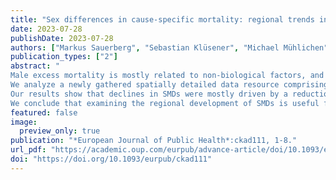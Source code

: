 ```yaml
---
title: "Sex differences in cause-specific mortality: regional trends in seven European countries, 1996–2019"
date: 2023-07-28
publishDate: 2023-07-28
authors: ["Markus Sauerberg", "Sebastian Klüsener", "Michael Mühlichen", "Pavel Grigoriev"]
publication_types: ["2"]
abstract: "
Male excess mortality is mostly related to non-biological factors, and is thus of high social- and health-policy concern. Previous research has mainly focused on national patterns, while subnational disparities have been less in the focus. This study takes a spatial perspective on subnational patterns, covering seven European countries at the crossroad between Eastern and Western Europe.
We analyze a newly gathered spatially detailed data resource comprising 228 regions with well-established demographic methods to assess the contribution of specific causes of death to the evolution of sex mortality differentials (SMDs) since the mid-1990s.
Our results show that declines in SMDs were mostly driven by a reduction of male excess mortality from cardiovascular diseases and neoplasms (about 50–60% and 20–30%, respectively). In Western Europe, trends in deaths from neoplasms contributed more to the reduction of SMDs, while among regions located in Eastern-Central Europe narrowing SMDs were mostly driven by changes in cardiovascular disease-related deaths. Moreover, men show up to three times higher mortality levels from external causes as compared to women in several analyzed regions. But in absolute terms, external deaths play only a minor role in explaining SMDs due to their small contribution to overall mortality.
We conclude that examining the regional development of SMDs is useful for introducing targeted social and health policies in order to reduce and prevent mortality inequalities between women and men."
featured: false
image:
  preview_only: true
publication: "*European Journal of Public Health*:ckad111, 1-8."
url_pdf: "https://academic.oup.com/eurpub/advance-article/doi/10.1093/eurpub/ckad111/7233459"
doi: "https://doi.org/10.1093/eurpub/ckad111"
---
```

